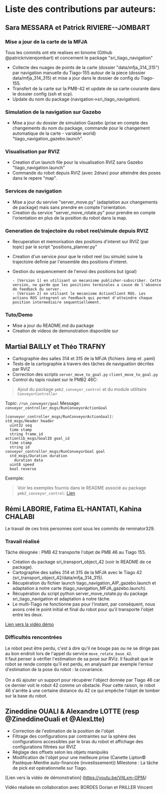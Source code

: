 # Liste des contributions par auteurs:

## Sara MESSARA et Patrick RIVIERE--JOMBART  

### Mise a jour de la carte de la MFJA
Tous les commits ont ete realises en binome (Github @patrickrivierejombart) et concernent le package "sri_tiago_navigation"
- Collecte des nuages de points de la carte (dossier "data/mfja_314_315") par navigation manuelle
du Tiago-155 autour de la piece (dossier data/mfja_314_315) et mise a jour dans le
dossier de config du Tiago-155.
- Transfert de la carte sur la PMB-42 et update de sa carte courante dans le dossier config (ssh et scp).
- Update du nom du package (navigation->sri_tiago_navigation).
### Simulation de la navigation sur Gazebo
- Mise a jour du dossier de simulation Gazebo (prise en compte des changements du nom
du package, commande pour le changement automatique de la carte - variable world) "tiago_navigation_gazebo.launch".
### Visualisation par RVIZ
- Creation d'un launch file pour la visualisation RVIZ sans Gazebo "tiago_navigation.launch"
- Commande du robot depuis RVIZ (avec 2dnav) pour atteindre des poses dans le repere "map".
### Services de navigation
- Mise a jour du servive "server_move.py" (adaptation aux changements de package) mais sans prendre en compte l'orientation.
- Creation du service "server_move_rotate.py" pour prendre en compte l'orientation en plus de la position du robot dans la map.
### Generation de trajectoire du robot reel/simule depuis RVIZ
- Recuperation et memorisation des positions d'interet sur RVIZ (par topic) par le script "positions_planner.py"
- Creation d'un service pour que le robot reel (ou simule) suive la trajectoire definie par l'ensemble des positions d'interet.
- Gestion du sequencement de l'envoi des positions but (goal)  

      - [Version 1] en utilisant un mecanisme publisher-subscriber. Cette version, ne garde que les positions terminales a cause de l'absence de feedback du server.  
      - [Version 2] en utilsant le mecanisme ActionClient ROS. Les actions ROS integrent un feedback qui permet d'atteindre chaque position intermediaire sequentiellement.

### Tuto/Demo
- Mise a jour du README.md du package
- Creation de videos de demonstration disponible sur 

## Martial BAILLY et Théo TRAFNY

- Cartographie des salles 314 et 315 de la MFJA (fichiers .bmp et .yaml)
- Tests de la cartographie à travers des tâches de naviguation décrites par RVIZ
- Correction des scripts ``server_move_to_goal.py`` ``client_move_to_goal.py``
- Control du tapis roulant sur le PMB2 46C:
> Ajout du package ``pmb2_conveyor_control`` et du module utilitaire ``ConveyorController``

Topic: ``/run_conveyor/goal``
Message: ``conveyor_controller_msgs/RunConveyorActionGoal``
```
[conveyor_controller_msgs/RunConveyorActionGoal]:
std_msgs/Header header
  uint32 seq
  time stamp
  string frame_id
actionlib_msgs/GoalID goal_id
  time stamp
  string id
conveyor_controller_msgs/RunConveyorGoal goal
  std_msgs/Duration duration
    duration data
  uint8 speed
  bool reverse
```

Exemple:

> Voir les exemples fournis dans le README associé au package ``pmb2_conveyor_control``: [Lien](pmb2_conveyor_control/README.md)


## Rémi LABORIE, Fatima EL-HANTATI, Kahina CHALABI

Le travail de ces trois personnes sont sous les commits de reminator329.

### Travail réalisé

Tâche désignée : PMB 42 transporte l'objet de PMB 46 au Tiago 155.

- Création du package sri_transport_object_42 (voir le README de ce package).
- Cartographie des salles 314 et 315 de la MFJA avec le Tiago 42 (sri_transport_object_42/data/mfja_314_315).
- Récupération du fichier launch tiago_navigation_AIP_gazebo.launch et adaptation à notre carte (tiago_navigation_MFJA_gazebo.launch).
- Récupération du script python server_move_rotate.py du package sri_tiago_navigation et adaptation à notre tâche.
- Le multi-Tiago ne fonctionne pas pour l'instant, par conséquent, nous avons créé le point initial et final du robot pour qu'il transporte l'objet entre les deux.

[Lien vers la vidéo démo](https://youtube.com/shorts/DFwC9F1DcuY?feature=share)

### Difficultés rencontrées

Le robot peut être perdu, c'est à dire qu'il ne bouge pas ou ne se dirige pas au bon endroit lors de l'appel du service ```move_rotate_base_42```.</br>
Il faut penser à vérifier l'estimation de sa pose sur RViz. Il faudrait que le robot se rende compte qu'il est perdu, en analysant par exemple l'erreur d'estimation de la pose du robot : la covariance. </br>
</br>
On a dû ajouter un support pour récupérer l'object donnée par Tiago 46 car ce dernier voit le robot 42 comme un obstacle. Pour cette raison, le robot 46 s'arrête à une certaine distance du 42 ce qui empêche l'objet de tomber sur la base du robot.


## Zineddine OUALI & Alexandre LOTTE (resp @ZineddineOuali et @AlexLtte)

- Correction de l'estimation de la position de l'objet
- Filtrage des configurations par contraintes sur la sphère des configurations accessibles par le bras du robot et affichage des configurations filtrées sur RVIZ
- Réglage des offsets selon les objets manipulés
- Modification de l'objet pour une meilleure prise (Canette Lipton© Pastèque-Menthe auto-financée (investissement))
Milestone : La tâche de pick est opérationnelle sur Tiago.

[Lien vers la vidéo de démonstration] (https://youtu.be/VitLxm-OPfA)

Vidéo réalisée en collaboration avec BORDES Dorian et PAILLER Vincent
